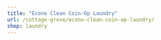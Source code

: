```yaml
---
title: "Econo Clean Coin-Op Laundry"
url: /cottage-grove/econo-clean-coin-op-laundry/
shop: laundry
---
```

